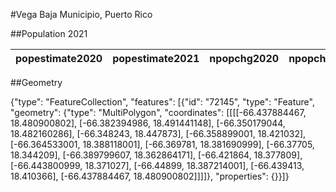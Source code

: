 #Vega Baja Municipio, Puerto Rico

##Population 2021

| popestimate2020 | popestimate2021 | npopchg2020 | npopchg2021 | births2020 | births2021 | deaths2020 | deaths2021 | naturalchg2020 | naturalchg2021 | internationalmig2020 | internationalmig2021 | domesticmig2020 | domesticmig2021 | netmig2020 | netmig2021 | rbirth2021 | rdeath2021 | rnaturalchg2021 | rinternationalmig2021 | rdomesticmig2021 | rnetmig2021 |
|-----------------|-----------------|-------------|-------------|------------|------------|------------|------------|----------------|----------------|----------------------|----------------------|-----------------|-----------------|------------|------------|------------|------------|-----------------|-----------------------|------------------|-------------|

##Geometry

{"type": "FeatureCollection", "features": [{"id": "72145", "type": "Feature", "geometry": {"type": "MultiPolygon", "coordinates": [[[[-66.437884467, 18.480900802], [-66.382394986, 18.491441148], [-66.350179044, 18.482160286], [-66.348243, 18.447873], [-66.358899001, 18.421032], [-66.364533001, 18.388118001], [-66.369781, 18.381690999], [-66.37705, 18.344209], [-66.389799607, 18.362864171], [-66.421864, 18.377809], [-66.443800999, 18.371027], [-66.44899, 18.387214001], [-66.439413, 18.410366], [-66.437884467, 18.480900802]]]]}, "properties": {}}]}
